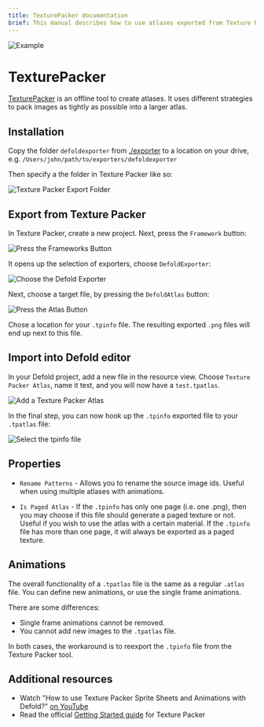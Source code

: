 ```yaml
---
title: TexturePacker documentation
brief: This manual describes how to use atlases exported from Texture Packer tool
---
```


![Example](./example1.png)

# TexturePacker

[TexturePacker](https://www.codeandweb.com/texturepacker) is an offline tool to create atlases.
It uses different strategies to pack images as tightly as possible into a larger atlas.

## Installation

Copy the folder `defoldexporter` from [./exporter](https://github.com/defold/extension-texturepacker/tree/main/exporter) to a location on your drive, e.g. `/Users/john/path/to/exporters/defoldexporter`

Then specify a the folder in Texture Packer like so:

![Texture Packer Export Folder](./export-folder.png)

## Export from Texture Packer

In Texture Packer, create a new project.
Next, press the `Framework` button:

![Press the Frameworks Button](./frameworks-bn.png)

It opens up the selection of exporters, choose `DefoldExporter`:

![Choose the Defold Exporter](./frameworks.png)

Next, choose a target file, by pressing the `DefoldAtlas` button:

![Press the Atlas Button](./defoldatlas-bn.png)

Chose a location for your `.tpinfo` file.
The resulting exported `.png` files will end up next to this file.

## Import into Defold editor

In your Defold project, add a new file in the resource view. Choose `Texture Packer Atlas`, name it test, and you will now have a `test.tpatlas`.

![Add a Texture Packer Atlas](./add-atlas-50.png)

In the final step, you can now hook up the `.tpinfo` exported file to your `.tpatlas` file:

![Select the tpinfo file](./choose-tpinfo.png)

## Properties

* `Rename Patterns` - Allows you to rename the source image ids. Useful when using multiple atlases with animations.

* `Is Paged Atlas` - If the `.tpinfo` has only one page (i.e. one .png), then you may choose if this file should generate a paged texture or not. Useful if you wish to use the atlas with a certain material. If the `.tpinfo` file has more than one page, it will always be exported as a paged texture.

## Animations

The overall functionality of a `.tpatlas` file is the same as a regular `.atlas` file.
You can define new animations, or use the single frame animations.

There are some differences:
* Single frame animations cannot be removed.
* You cannot add new images to the `.tpatlas` file.

In both cases, the workaround is to reexport the `.tpinfo` file from the Texture Packer tool.

## Additional resources

* Watch "How to use Texture Packer Sprite Sheets and Animations with Defold?" [on YouTube](https://www.youtube.com/watch?v=vfdyCzndWCM)
* Read the official [Getting Started guide](https://www.codeandweb.com/texturepacker/documentation) for Texture Packer

